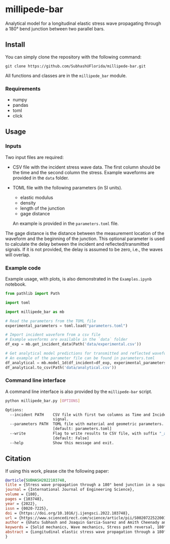 # millipede-bar
Analytical model for a longitudinal elastic stress wave propagating through a 180° bend junction between two parallel bars.

## Install
You can simply clone the repository with the following command:

```git clone https://github.com/SubhashUFlorida/millipede-bar.git```

All functions and classes are in the `millipede_bar` module.

### Requirements
- numpy
- pandas
- toml
- click

## Usage
### Inputs

Two input files are required:
- CSV file with the incident stress wave data. The first column should be the time and the second column the stress. Example waveforms are provided in the `data` folder.
- TOML file with the following parameters (in SI units). 
  - elastic modulus
  - density
  - length of the junction
  - gage distance

  An example is provided in the `parameters.toml` file.

The gage distance is the distance between the measurement location of the waveform and the beginning of the junction. This optional parameter is used to calculate the delay between the incident and reflected/transmitted signals. If it is not provided, the delay is assumed to be zero, i.e., the waves will overlap.

### Example code

Example usage, with plots, is also demonstrated in the `Examples.ipynb` notebook.

```python
from pathlib import Path

import toml

import millipede_bar as mb

# Read the parameters from the TOML file
experimental_parameters = toml.load("parameters.toml")

# Import incident waveform from a csv file
# Example waveforms are available in the `data` folder
df_exp = mb.get_incident_data(Path('data/experimental.csv'))

# Get analytical model predictions for transmitted and reflected waveforms
# An example of the parameter file can be found in parameters.toml
df_analytical = mb.model_1d(df_incident=df_exp, experimental_parameters=experimental_parameters)
df_analytical.to_csv(Path('data/analytical.csv'))
```

### Command line interface
A command line interface is also provided by the `millipede-bar` script.

```bash
python millipede_bar.py [OPTIONS]

Options:
  --incident PATH    CSV file with first two columns as Time and Incident
                     signal.
  --parameters PATH  TOML file with material and geometric parameters.
                     [default: parameters.toml]
  --write            Flag to write results to CSV file, with suffix "_ana_1D"
                     [default: False]
  --help             Show this message and exit.
```

## Citation
If using this work, please cite the following paper:
```bibtex
@article{SUBHASH2022103748,
title = {Stress wave propagation through a 180° bend junction in a square cross-sectional bar},
journal = {International Journal of Engineering Science},
volume = {180},
pages = {103748},
year = {2022},
issn = {0020-7225},
doi = {https://doi.org/10.1016/j.ijengsci.2022.103748},
url = {https://www.sciencedirect.com/science/article/pii/S0020722522001136},
author = {Ghatu Subhash and Joaquin Garcia-Suarez and Amith Cheenady and Salil Bavdekar and Wilburn Whittington and Jean-Francois Molinari},
keywords = {Solid mechanics, Wave mechanics, Stress path reversal, 180° bend},
abstract = {Longitudinal elastic stress wave propagation through a 180° bend junction connecting two square bars is analyzed using analytical and numerical approaches and validated against experiments. The aim is to identify conditions under which the one-dimensional stress propagation principles can be applied to this geometry despite complete reversal of the stress wave path and study the mechanism of wave propagation through this geometry. By assuming the junction to move as a rigid body parallel to the input wave direction, the influence of the bend is analyzed for different pulse shapes and durations. For long duration stress pulses, the bend allows the stress wave to “flow” through the junction without distortion, whereas for short duration stress pulses, the wave undergoes significant dispersion. The junction behavior was further analyzed using finite element analysis and the results compared well with those of the analytical model. The wave motion through the junction results in asymmetric deformation of the junction, which generates flexural waves of different amplitudes in both the input and output bars. In general, stress pulses with constant peak amplitude and a smooth transition to the peak value suffer minimal dispersion as they traverse the junction. It is concluded that one-dimensional stress wave theory can be used to successfully model the propagation of long-duration longitudinal stress pulses around a 180° bend junction.}
}
```